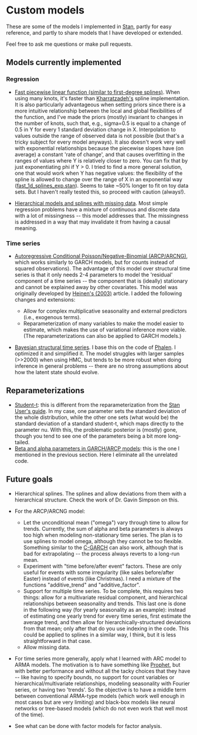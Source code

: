 # Custom models

These are some of the models I implemented in [Stan](https://mc-stan.org/),
partly for easy reference, and partly to share models that I have developed or
extended.

Feel free to ask me questions or make pull requests.

## Models currently implemented 

### Regression

* [Fast piecewise linear function (similar to first-degree splines)](https://github.com/davidmpinho/custom-models/blob/main/regression/piecewise_linear.stan). When using many knots, it's faster
than [Kharratzadeh's](https://mc-stan.org/users/documentation/case-studies/splines_in_stan.html) spline implementation. It is also
particularly advantageous when setting priors since there is a more intuitive
relationship between the local and global flexibilities of the function, and I've made the priors 
(mostly) invariant to changes in the number of knots, such that, e.g., sigma=0.5 is equal to a change of 0.5 in Y for every 1 standard deviation change in X. 
Interpolation to values outside the range of observed data is not possible (but that's a tricky subject for every model anyways). 
It also doesn't work very well with exponential relationships because the piecewise slopes have (on average) a constant 'rate of change', and that causes 
overfitting in the ranges of values where Y is relatively closer to zero. You can fix that by just exponentiating phi if Y > 0. I tried to find a more 
general solution, one that would work when Y has negative values: the flexibility of the spline is allowed to change over the range of X in an exponential way
([fast_1d_splines_exp.stan](https://github.com/davidmpinho/custom-models/blob/main/regression/piecewise_linear_exp.stan)). Seems 
to take ~50% longer to fit on toy data sets. But I haven't really tested this, so proceed with caution (always!).

* [Hierarchical models and splines with missing data](https://github.com/davidmpinho/custom-models/blob/main/regression/auto_hierarchical_splines.stan). 
Most simple regression problems have a mixture of continuous and discrete data with a lot of missingness -- this model addresses that. The missingness
is addressed in a way that may invalidate it from having a causal meaning. 

### Time series

* [Autoregressive Conditional Poisson/Negative-Binomial (ARCP/ARCNG)](https://github.com/davidmpinho/custom-models/blob/main/time_series/autoregressive_conditional.stan),
 which works similarly to GARCH models, but for counts instead of squared
observations).  The advantage of this model over structural time series is that
it only needs 2-4 parameters to model the 'residual' component of a time series
-- the component that is (ideally) stationary and cannot be explained away by
other covariates.  This model was originally developed by 
[Heinen's (2003)](http://dx.doi.org/10.2139/ssrn.1117187) article. I added the
following changes and extensions:
    - Allow for complex multiplicative seasonality and external predictors
      (i.e., exogenous terms). 
    - Reparameterization of many variables to make the model easier to
      estimate, which makes the use of variational inference more viable.
      (The reparameterizations can also be applied to GARCH models.)

* [Bayesian structural time series](https://github.com/davidmpinho/custom-models/blob/main/time_series/bayes_state_space.stan). I base this on the code of 
[Phalen](https://peterphalen.github.io/ceasefire/bsts). I
optimized it and simplified it. The model struggles with larger samples (>>2000) when using
HMC, but tends to be more robust when doing inference in general problems -- there are no strong assumptions
about how the latent state should evolve.

## Reparameterizations

* [Student-t](https://github.com/davidmpinho/custom-models/blob/main/reparameterization/student_t_repar.stan): this is different from the reparameterization from the 
[Stan User's guide](Reparameterization). In my case, one parameter sets 
the standard deviation of the whole distribution, while the other one 
sets (what would be) the standard deviation of a standard student-t, 
which maps directly to the parameter nu.
With this, the problematic posterior is (mostly) gone, though you tend to see
one of the parameters being a bit more long-tailed. 
* [Beta and alpha parameters in GARCH/ARCP models](https://github.com/davidmpinho/custom-models/blob/main/reparameterization/garch_arc_repar.stan): this is the one I
mentioned in the previous section. Here I eliminate all the unrelated code. 


## Future goals

* Hierarchical splines. The  splines and
allow deviations from them with a hierarchical structure. Check the work 
of Dr. Gavin Simpson on this. 

* For the ARCP/ARCNG model:
    - Let the unconditional mean ("omega") vary through time to allow for
      trends. Currently, the sum of alpha and beta parameters is always too high
      when modeling non-stationary time series. The plan is to use splines to
      model omega, although they cannot be too flexible. Something similar to the
      [C-GARCH](https://papers.ssrn.com/sol3/papers.cfm?abstract_id=5848) can also 
      work, although that is bad for extrapolating -- the process always reverts 
      to a long-run mean. 
    - Experiment with "time before/after event" factors. These are only useful for 
      events with some irregularity (like sales before/after Easter) instead of 
      events (like Christmas). I need a mixture of the functions "additive_trend" 
      and "additive_factor". 
    - Support for multiple time series. To be complete, this requires two
      things: allow for a multivariate residual component, and hierarchical
      relationships between seasonality and trends. This last one is done in the
      following way (for yearly seasonality as an example): instead of estimating one
      yearly trend for every time series, first estimate the average trend, and then
      allow for hierarchically-structured deviations from that mean; only after that
      do you use indexing in the code. This could be applied to splines in a similar
      way, I think, but it is less straightforward in that case.  
    - Allow missing data. 

* For time series more generally, apply what I learned with ARC model to ARMA
models. The motivation is to have something like 
[Prophet](https://facebook.github.io/prophet/), but with better performance and
without all the tacky choices that they have -- like having to specify bounds,
no support for count variables or hierarchical/multivariate relationships,
modeling seasonality with Fourier series, or having two 'trends'.  So the
objective is to have a middle term between conventional ARMA-type models (which
work well enough in most cases but are very limiting) and black-box models like
neural networks or tree-based models (which do not even work that well most of
the time).

* See what can be done with factor models for factor analysis.
